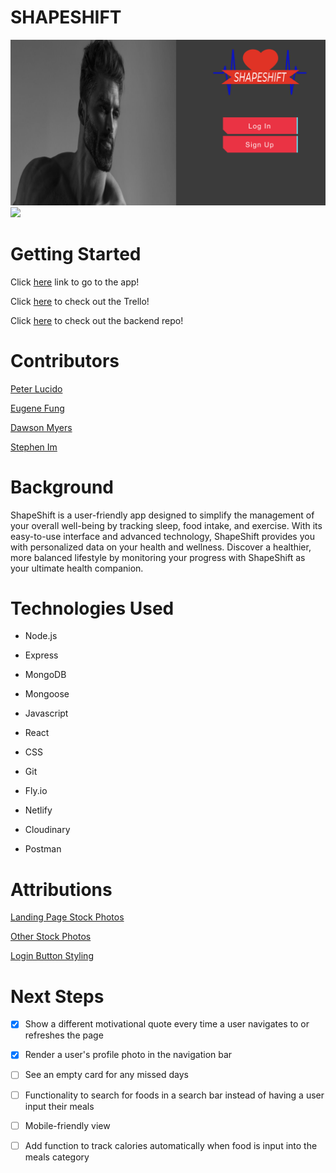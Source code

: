 
  

# SHAPESHIFT

![](src/assets/imgs/landingpage.png)
![](src/assets/imgs/indexpage.png)

# Getting Started

  

Click [here]([https://shapeshift-peds.netlify.app/](https://shapeshift-peds.netlify.app/)) link to go to the app!

Click [here](https://trello.com/b/FlVCz559/shapeshift) to check out the Trello!

Click [here](https://github.com/PeterLucido/SHAPESHIFT-back-end) to check out the backend repo!

# Contributors

[Peter Lucido](https://github.com/PeterLucido)

[Eugene Fung](https://github.com/efung7994)

[Dawson Myers](https://github.com/dawson120)

[Stephen Im](https://github.com/stevim)


# Background
ShapeShift is a user-friendly app designed to simplify the management of your overall well-being by tracking sleep, food intake, and exercise. With its easy-to-use interface and advanced technology, ShapeShift provides you with personalized data on your health and wellness. Discover a healthier, more balanced lifestyle by monitoring your progress with ShapeShift as your ultimate health companion.

  

# Technologies Used

  

- Node.js

- Express

- MongoDB

- Mongoose

- Javascript

- React

- CSS

- Git

- Fly.io

- Netlify

- Cloudinary
- Postman

  

# Attributions

[Landing Page Stock Photos](https://www.pexels.com/)

[Other Stock Photos](https://elements.envato.com/)

[Login Button Styling](https://codepen.io/seaox/pen/GRRbzjY)

  

# Next Steps

- [x] Show a different motivational quote every time a user navigates to or refreshes the page
- [x] Render a user's profile photo in the navigation bar

- [ ] See an empty card for any missed days 

- [ ] Functionality to search for foods in a search bar instead of having a user input their meals

- [ ] Mobile-friendly view

- [ ] Add function to track calories automatically when food is input into the meals category